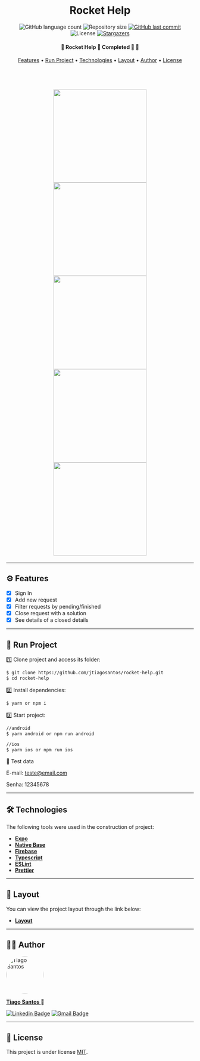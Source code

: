 <h1 align="center">Rocket Help</h1>

<p align="center">
  <img alt="GitHub language count" src="https://img.shields.io/github/languages/count/jtiagosantos/rocket-help?color=%green">
  <img alt="Repository size" src="https://img.shields.io/github/repo-size/jtiagosantos/rocket-help?color=blue">
  <a href="https://github.com/jtiagosantos/rocket-help/commits/master">
    <img alt="GitHub last commit" src="https://img.shields.io/github/last-commit/jtiagosantos/rocket-help?color=purple">
  </a>
  <img alt="License" src="https://img.shields.io/badge/license-MIT-brightgreen?color=orange">
   <a href="https://github.com/jtiagosantos/rocket-help/stargazers">
    <img alt="Stargazers" src="https://img.shields.io/github/stars/jtiagosantos/rocket-help?style=social">
  </a>
</p>

<h4 align="center"> 
	🚧  Rocket Help 📝 Completed 🚀 🚧
</h4>

<p align="center">
  <a href="#-features">Features</a> •
  <a href="#-run-project">Run Project</a> • 
  <a href="#-technologies">Technologies</a> • 
  <a href="#-layout">Layout</a> •
  <a href="#-author">Author</a> • 
  <a href="#-license">License</a>
</p>

<br>

<h1 align="center">
  <img src=".github/cover-1.png" width="250" />
  <img src=".github/cover-2.png" width="250" />
  <img src=".github/cover-3.png" width="250" />
  <img src=".github/cover-4.png" width="250" />
  <img src=".github/cover-5.png" width="250" />
</h1>

<hr />

## ⚙️ Features

- [x] Sign In
- [x] Add new request
- [x] Filter requests by pending/finished 
- [x] Close request with a solution 
- [x] See details of a closed details

<hr>

## 🚀 Run Project

1️⃣ Clone project and access its folder:

```bash
$ git clone https://github.com/jtiagosantos/rocket-help.git
$ cd rocket-help
```

2️⃣ Install dependencies:

```bash
$ yarn or npm i
```

3️⃣ Start project:

```bash
//android
$ yarn android or npm run android

//ios
$ yarn ios or npm run ios
```

🔐 Test data

E-mail: teste@email.com

Senha: 12345678

<hr>

## 🛠 Technologies

The following tools were used in the construction of project:

- **[Expo](https://docs.expo.dev/)**
- **[Native Base](https://docs.nativebase.io/?utm_source=HomePage&utm_medium=header&utm_campaign=NativeBase_3)**
- **[Firebase](https://firebase.google.com/docs)**
- **[Typescript](https://www.typescriptlang.org/)**
- **[ESLint](https://eslint.org/)**
- **[Prettier](https://prettier.io/)**

<hr>

## 🔖 Layout

You can view the project layout through the link below:

- **[Layout](https://www.figma.com/file/mHEfhu0SMSjVbz5bedd5OQ/Ignite-Lab-de-React-Native-20k22-(Copy)?node-id=37%3A6)**

<hr>

## 👨‍💻 Author

<img src="https://avatars.githubusercontent.com/u/63312141?v=4" width="100" alt="Tiago Santos" style="border-radius: 50px;" />

<strong><a href="https://github.com/jtiagosantos">Tiago Santos </a>🚀</strong>

[![Linkedin Badge](https://img.shields.io/badge/linkedin-%230077B5.svg?&style=for-the-badge&logo=linkedin&logoColor=white&link=https://www.linkedin.com/in/jos%C3%A9-tiago-santos-de-lima-aaa4361a4/)](https://www.linkedin.com/in/josetiagosantosdelima/)
[![Gmail Badge](https://img.shields.io/badge/Gmail-D14836?style=for-the-badge&logo=gmail&logoColor=white)](mailto:tiago.santos@icomp.ufam.edu.br)

<hr>

## 📝 License

This project is under license [MIT](./LICENSE).
